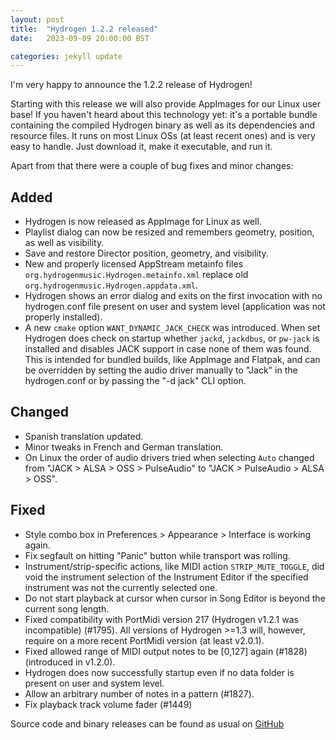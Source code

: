 ```yaml
---
layout: post
title:  "Hydrogen 1.2.2 released"
date:   2023-09-09 20:00:00 BST

categories: jekyll update
---
```


I'm very happy to announce the 1.2.2 release of Hydrogen!

Starting with this release we will also provide AppImages for our Linux user base! If you haven't heard about this technology yet: it's a portable bundle containing the compiled Hydrogen binary as well as its dependencies and resource files. It runs on most Linux OSs (at least recent ones) and is very easy to handle. Just download it, make it executable, and run it.

Apart from that there were a couple of bug fixes and minor changes:

## Added
- Hydrogen is now released as AppImage for Linux as well.
- Playlist dialog can now be resized and remembers geometry,
  position, as well as visibility.
- Save and restore Director position, geometry, and visibility.
- New and properly licensed AppStream metainfo files
  `org.hydrogenmusic.Hydrogen.metainfo.xml` replace old
  `org.hydrogenmusic.Hydrogen.appdata.xml`.
- Hydrogen shows an error dialog and exits on the first invocation
  with no hydrogen.conf file present on user and system level
  (application was not properly installed).
- A new `cmake` option `WANT_DYNAMIC_JACK_CHECK` was
  introduced. When set Hydrogen does check on startup whether
  `jackd`, `jackdbus`, or `pw-jack` is installed and disables JACK
  support in case none of them was found. This is intended for
  bundled builds, like AppImage and Flatpak, and can be overridden
  by setting the audio driver manually to "Jack" in the
  hydrogen.conf or by passing the "-d jack" CLI option.

## Changed
- Spanish translation updated.
- Minor tweaks in French and German translation.
- On Linux the order of audio drivers tried when selecting `Auto`
  changed from "JACK > ALSA > OSS > PulseAudio" to
  "JACK > PulseAudio > ALSA > OSS".

## Fixed
- Style combo box in Preferences > Appearance > Interface is
  working again.
- Fix segfault on hitting "Panic" button while transport was
  rolling.
- Instrument/strip-specific actions, like MIDI action
  `STRIP_MUTE_TOGGLE`, did void the instrument selection of the
  Instrument Editor if the specified instrument was not the
  currently selected one.
- Do not start playback at cursor when cursor in Song Editor is
  beyond the current song length.
- Fixed compatibility with PortMidi version 217 (Hydrogen v1.2.1
  was incompatible) (#1795). All versions of Hydrogen >=1.3 will,
  however, require on a more recent PortMidi version (at least
  v2.0.1).
- Fixed allowed range of MIDI output notes to be [0,127] again
  (#1828) (introduced in v1.2.0).
- Hydrogen does now successfully startup even if no data folder is
  present on user and system level.
- Allow an arbitrary number of notes in a pattern (#1827).
- Fix playback track volume fader (#1449)

Source code and binary releases can be found as usual on [GitHub](https://github.com/hydrogen-music/hydrogen/releases/tag/1.2.2)
